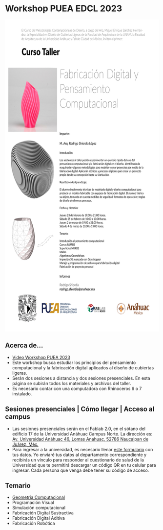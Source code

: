 # Workshop PUEA EDCL 2023
<img src="images/flyer.JPG" width="660" height= "1020">

## Acerca de...
* [Video Workshop PUEA 2023](https://redanahuac.zoom.us/j/9185848859)
* Este workshop busca estudiar los principios del pensamiento computacional y la fabricación digital aplicados al diseño de cubiertas ligeras.
* Serán dos sesiones a distancia y dos sesiones presenciales. En esta página se subirán todos los materiales y archivos del taller. 
* Es necesario contar con una computadora con Rhinoceros 6 o 7 instalado. 

## Sesiones presenciales | Cómo llegar | Acceso al campus
* Las sesiones presenciales serán en el Fablab 2.0, en el sótano del edificio 17 de la Universidad Anáhuac Campus Norte. La dirección es: [Av. Universidad Anáhuac 46, Lomas Anahuac, 52786 Naucalpan de Juárez, Méx.](https://goo.gl/maps/qPTfrtUPhF9Vm4aH8)
* Para ingresar a la universidad, es necesario llenar  <a href="https://forms.office.com/r/H7EjEECHP6" target="_blank">este formulario</a> con tus datos. Yo enviaré tus datos al departamento correspondiente y recibirás un vínculo para responder al cuestionario de salud de la Universidad que te permitirá descargar un código QR en tu celular para ingresar. Cada persona que venga debe tener su código de acceso. 

## Temario

* [Geometría Computacional](GC.html)
* Programación Visual
* Simulación computacional
* Fabricación Digital Sustractiva
* Fabricación Digital Aditiva
* Fabricación Robótica
